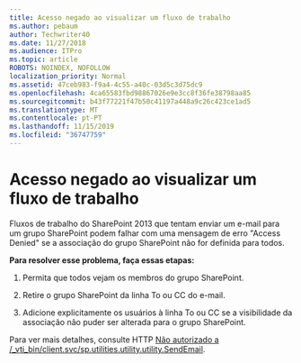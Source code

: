 ```yaml
---
title: Acesso negado ao visualizar um fluxo de trabalho
ms.author: pebaum
author: Techwriter40
ms.date: 11/27/2018
ms.audience: ITPro
ms.topic: article
ROBOTS: NOINDEX, NOFOLLOW
localization_priority: Normal
ms.assetid: 47ceb983-f9a4-4c55-a40c-03d5c3d75dc9
ms.openlocfilehash: 4ca65583fbd98867026e9e3cc8f36fe38798aa85
ms.sourcegitcommit: b43f77221f47b50c41197a448a9c26c423ce1ad5
ms.translationtype: MT
ms.contentlocale: pt-PT
ms.lasthandoff: 11/15/2019
ms.locfileid: "36747759"
---
```

# <a name="access-denied-when-viewing-a-workflow"></a>Acesso negado ao visualizar um fluxo de trabalho

Fluxos de trabalho do SharePoint 2013 que tentam enviar um e-mail para um grupo SharePoint podem falhar com uma mensagem de erro "Access Denied" se a associação do grupo SharePoint não for definida para todos.
  
 **Para resolver esse problema, faça essas etapas:**
  
 1. Permita que todos vejam os membros do grupo SharePoint.
  
 2. Retire o grupo SharePoint da linha To ou CC do e-mail.
  
 3. Adicione explicitamente os usuários à linha To ou CC se a visibilidade da associação não puder ser alterada para o grupo SharePoint.
  
Para ver mais detalhes, consulte HTTP [Não autorizado a /_vti_bin/client.svc/sp.utilities.utility.utility.SendEmail](https://go.microsoft.com/fwlink/?linkid=2044694&amp;clcid=0x409).
  
